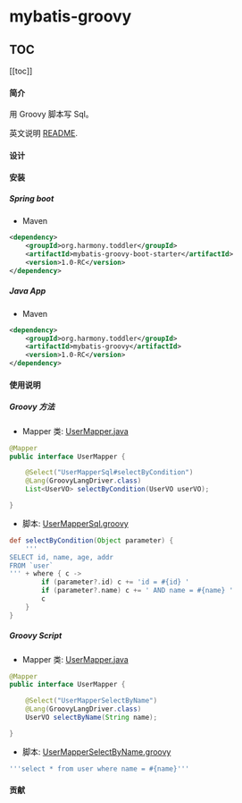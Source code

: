 # mybatis-groovy

## TOC

[[toc]]

#### 简介

用 Groovy 脚本写 Sql。

英文说明 [README](https://github.com/TaylorXian/mybatis-groovy/blob/master/README.md).

#### 设计


#### 安装


##### Spring boot
- Maven
```xml
<dependency>
    <groupId>org.harmony.toddler</groupId>
    <artifactId>mybatis-groovy-boot-starter</artifactId>
    <version>1.0-RC</version>
</dependency>
```
##### Java App
- Maven
```xml
<dependency>
    <groupId>org.harmony.toddler</groupId>
    <artifactId>mybatis-groovy</artifactId>
    <version>1.0-RC</version>
</dependency>
```

#### 使用说明

##### Groovy 方法

- Mapper 类: [UserMapper.java](https://github.com/TaylorXian/mybatis-groovy/blob/master/mybatis-groovy-parent/spring-boot-demo/src/main/java/org/harmony/toddler/mybatis/spring/demo/mapper/UserMapper.java)
```java
@Mapper
public interface UserMapper {

    @Select("UserMapperSql#selectByCondition")
    @Lang(GroovyLangDriver.class)
    List<UserVO> selectByCondition(UserVO userVO);

}
```
- 脚本: [UserMapperSql.groovy](https://github.com/TaylorXian/mybatis-groovy/blob/master/mybatis-groovy-parent/spring-boot-demo/sql/UserMapperSql.groovy)
```groovy
def selectByCondition(Object parameter) {
    '''
SELECT id, name, age, addr
FROM `user`
''' + where { c ->
        if (parameter?.id) c += 'id = #{id} '
        if (parameter?.name) c += ' AND name = #{name} '
        c
    }
}
```

##### Groovy Script

- Mapper 类: [UserMapper.java](https://github.com/TaylorXian/mybatis-groovy/blob/master/mybatis-groovy-parent/spring-boot-demo/src/main/java/org/harmony/toddler/mybatis/spring/demo/mapper/UserMapper.java)
```java
@Mapper
public interface UserMapper {

    @Select("UserMapperSelectByName")
    @Lang(GroovyLangDriver.class)
    UserVO selectByName(String name);

}
```
- 脚本: [UserMapperSelectByName.groovy](https://github.com/TaylorXian/mybatis-groovy/blob/master/mybatis-groovy-parent/spring-boot-demo/sql/UserMapperSelectByName.groovy)
```groovy
'''select * from user where name = #{name}'''
```

#### 贡献


